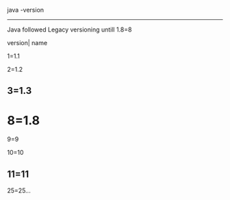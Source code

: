 java -version 

-------------------

Java followed Legacy versioning untill 1.8=8

version| name

1=1.1

2=1.2

3=1.3
-----
8=1.8
=====

9=9

10=10

11=11
-----
25=25...

